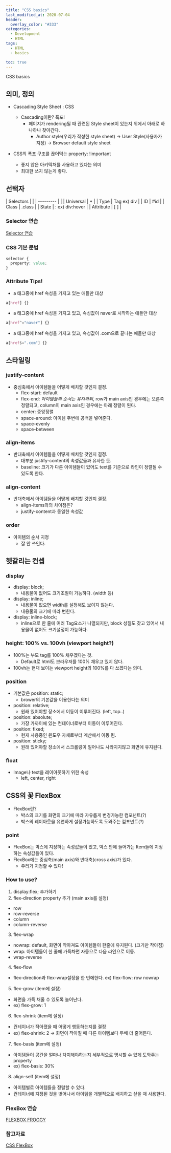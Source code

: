 ```yaml
---
title: "CSS basics"
last_modified_at: 2020-07-04
header:
  overlay_color: "#333"
categories:
  - Development
  - HTML
tags:
  - HTML
  - basics

toc: true
---
```


CSS basics

## 의미, 정의

* Cascading Style Sheet : CSS
    * Cascading이란? 폭포!
        * 페이지가 rendering될 때 관련된 Style sheet이 있는지 위에서 아래로 하나하나 찾아간다.
            * Author style(우리가 작성한 style sheet) -> User Style(사용자가 지정) -> Browser default style sheet

* CSS의 폭포 구조를 끊어먹는 property: !important
    * 좋지 않은 아키텍쳐를 사용하고 있다는 의미
    * 최대한 쓰지 않는게 좋다.

## 선택자

| Selectors |  |
| --------- |  |
| Universal  | *  |
| Type  | Tag ex) div  |
| ID  | #id  |
| Class  | .class  |
| State  | : ex) div:hover |
| Attribute  | [ ] |

### Selector 연습

[Selector 연습](https://flukeout.github.io/)

### CSS 기본 문법

```css
selector {
  property: value;
}
```

### Attribute Tips!

* a 태그중에 href 속성을 가지고 있는 애들만 대상

```css
a[href] {}
```

* a 태그중에 href 속성을 가지고 있고, 속성값이 naver로 시작하는 애들만 대상

```css
a[href^="naver"] {}
```

* a 태그중에 href 속성을 가지고 있고, 속성값이 .com으로 끝나는 애들만 대상

```css
a[href$=".com"] {}
```

## 스타일링

### justify-content

* 중심축에서 아이템들을 어떻게 배치할 것인지 결정.
  * flex-start: default
  * flex-end: *아이템들의 순서는 유지하되*, row가 main axis인 경우에는 오른쪽 정렬되고, column이 main axis인 경우에는 아래 정렬이 된다.
  * center: 중앙정렬
  * space-around: 아이템 주변에 공백을 넣어준다.
  * space-evenly
  * space-between

### align-items

* 반대축에서 아이템들을 어떻게 배치할 것인지 결정.
  * 대부분 justify-content의 속성값들과 유사한 듯.
  * baseline: 크기가 다른 아이템들이 있어도 text를 기준으로 라인이 정렬될 수 있도록 한다.

### align-content


* 반대축에서 아이템들을 어떻게 배치할 것인지 결정.
  * align-items와의 차이점은?
  * justify-content과 동일한 속성값

### order

* 아이템의 순서 지정
  * 잘 안 쓰인다.

## 헷갈리는 컨셉

### display

* display: block;
  * 내용물이 없어도 크기조절이 가능하다. (width 등)
* display: inline;
  * 내용물이 없으면 width를 설정해도 보이지 않는다.
  * 내용물의 크기에 따라 변한다.
* display: inline-block;
  * inline으로 한 줄에 여러 Tag요소가 나열되지만, block 성질도 갖고 있어서 내용물이 없어도 크기설정이 가능하다.

### height: 100% vs. 100vh (viewport height?)

* 100%는 부모 tag를 100% 채우겠다는 것.
  * Default로 html도 브라우저를 100% 채우고 있지 않다.
* 100vh는 현재 보이는 viewport height의 100%를 다 쓰겠다는 의미.

### position

* 기본값은 position: static;
  * brower의 기본값을 이용한다는 의미
* position: relative;
  * 원래 있어야할 장소에서 이동이 이루어진다. (left, top..)
* position: absolute;
  * 가장 가까이에 있는 컨테이너로부터 이동이 이루어진다.
* position: fixed;
  * 현재 사용중인 윈도우 자체로부터 계산해서 이동 됨.
* position: sticky;
  * 원래 있어야할 장소에서 스크롤링이 일어나도 사라지지않고 화면에 유지된다.

### float

* Image나 text을 레이아웃하기 위한 속성
  * left, center, right

## CSS의 꽃 FlexBox

* FlexBox란?
  * 박스의 크기를 화면의 크기에 따라 자유롭게 변경가능한 컴포넌트(?)
  * 박스의 레이아웃을 유연하게 설정가능하도록 도와주는 컴포넌트(?)

### point

* FlexBox는 박스에 지정하는 속성값들이 있고, 박스 안에 들어가는 Item들에 지정하는 속성값들이 있다.
* FlexBox에는 중심축(main axis)와 반대축(cross axis)가 있다.
  * 우리가 지정할 수 있다!

### How to use?

1. display:flex; 추가하기
2. flex-direction property 추가 (main axis를 설정)
  * row
  * row-reverse
  * column
  * column-reverse
3. flex-wrap
  * nowrap: default, 화면이 작아져도 아이템들이 한줄에 유지된다. (크기만 작아짐)
  * wrap: 아이템들이 한 줄에 가득차면 자동으로 다음 라인으로 이동.
  * wrap-reverse
4. flex-flow
  * flex-direction과 flex-wrap설정을 한 번에한다. ex) flex-flow: row nowrap
5. flex-grow (item에 설정)
  * 화면을 가득 채울 수 있도록 늘어난다.
  * ex) flex-grow: 1
6. flex-shrink (item에 설정)
  * 컨테이너가 작아졌을 때 어떻게 행동하는지를 결정
  * ex) flex-shrink: 2 -> 화면이 작아질 때 다른 아이템보다 두배 더 줄어든다. 
7. flex-basis (item에 설정)
  * 아이템들이 공간을 얼마나 차지해야하는지 세부적으로 명시할 수 있게 도와주는 property
  * ex) flex-basis: 30%
8. align-self (item에 설정)
  * 아이템별로 아이템들을 정렬할 수 있다.
  * 컨테이너에 지정된 것을 벗어나서 아이템을 개별적으로 배치하고 싶을 때 사용한다.

### FlexBox 연습

[FLEXBOX FROGGY](https://flexboxfroggy.com/)

### 참고자료

[CSS FlexBox](https://www.youtube.com/watch?v=7neASrWEFEM)
